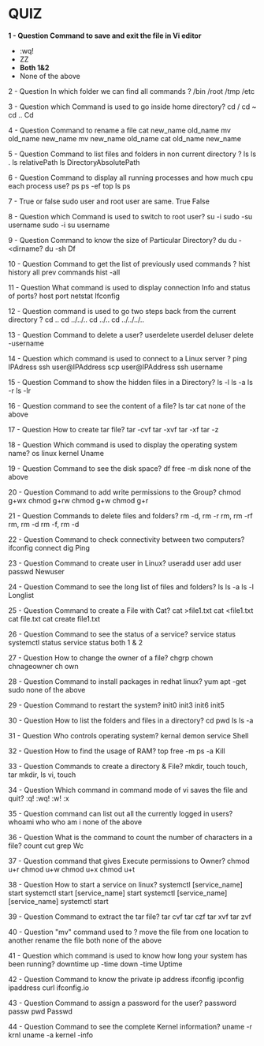 # QUIZ

**1 - Question
Command to save and exit the file in Vi editor**
- :wq!
- ZZ
- **Both 1&2**
- None of the above

2 - Question
In which folder we can find all commands ?
/bin
/root
/tmp
/etc

3 - Question
which Command is used to go inside home directory?
cd /
cd ~
cd ..
Cd

4 - Question
Command to rename a file
cat new_name old_name
mv old_name new_name
mv new_name old_name
cat old_name new_name

5 - Question
Command to list files and folders in non current directory ?
ls
ls .
ls relativePath
ls DirectoryAbsolutePath

6 - Question
Command to display all running processes and how much cpu each process use?
ps
ps -ef
top
ls ps

7 - True or false
sudo user and root user are same.
True
False

8 - Question
which Command is used to switch to root user?
su -i
sudo -su username
sudo -i
su username

9 - Question
Command to know the size of Particular Directory?
du
du -<dirname?
du -sh <directoryname>
Df

10 - Question
Command to get the list of previously used commands ?
hist
history
all prev commands
hist -all

11 - Question
What command is used to display connection Info and status of ports?
host
port
netstat
Ifconfig

12 - Question
command is used to go two steps back from the current directory ?
cd ..
cd ../../..
cd ../..
cd ../../../..

13 - Question
Command to delete a user?
userdelete <username>
userdel <username>
deluser
delete -username

14 - Question
which command is used to connect to a Linux server ?
ping IPAdress
ssh user@IPAddress
scp user@IPAddress
ssh username

15 - Question
Command to show the hidden files in a Directory?
ls -l
ls -a
ls -r
ls -lr

16 - Question
command to see the content of a file?
ls
tar
cat
none of the above

17 - Question
How to create tar file?
tar -cvf
tar -xvf
tar -xf
tar -z

18 - Question
Which command is used to display the operating system name?
os
linux
kernel
Uname

19 - Question
Command to see the disk space?
df
free -m
disk
none of the above

20 - Question
Command to add write permissions to the Group?
chmod g+wx
chmod g+rw
chmod g+w
chmod g+r

21 - Question
Commands to delete files and folders?
rm -d, rm -r
rm, rm -rf
rm, rm -d
rm -f, rm -d

22 - Question
Command to check connectivity between two computers?
ifconfig
connect
dig
Ping

23 - Question
Command to create user in Linux?
useradd
user add
user passwd
Newuser

24 - Question
Command to see the long list of files and folders?
ls
ls -a
ls -l
Longlist

25 - Question
Command to create a File with Cat?
cat >file1.txt
cat <file1.txt
cat file.txt
cat create file1.txt

26 - Question
Command to see the status of a service?
service <service name> status
systemctl status <service name>
service status <service name>
both 1 & 2

27 - Question
How to change the owner of a file?
chgrp
chown
chnageowner
ch own

28 - Question
Command to install packages in redhat linux?
yum
apt -get
sudo
none of the above

29 - Question
Command to restart the system?
init0
init3
init6
init5

30 - Question
How to list the folders and files in a directory?
cd
pwd
ls
ls -a

31 - Question
Who controls operating system?
kernal
demon
service
Shell

32 - Question
How to find the usage of RAM?
top
free -m
ps -a
Kill

33 - Question
Commands to create a directory & File?
mkdir, touch
touch, tar
mkdir, ls
vi, touch

34 - Question
Which command in command mode of vi saves the file and quit?
:q!
:wq!
:w!
:x

35 - Question
command can list out all the currently logged in users?
whoami
who
who am i
none of the above

36 - Question
What is the command to count the number of characters in a file?
count
cut
grep
Wc

37 - Question
command that gives Execute permissions to Owner?
chmod u+r
chmod u+w
chmod u+x
chmod u+t

38 - Question
How to start a service on linux?
systemctl [service_name] start
systemctl start [service_name]
start systemctl [service_name]
[service_name] systemctl start

39 - Question
Command to extract the tar file?
tar cvf
tar czf
tar xvf
tar zvf

40 - Question
"mv" command used to ?
move the file from one location to another
rename the file
both
none of the above

41 - Question
which command is used to know how long your system has been running?
downtime
up -time
down -time
Uptime

42 - Question
Command to know the private ip address
ifconfig
ipconfig
ipaddress
curl ifconfig.io

43 - Question
Command to assign a password for the user?
password
passw
pwd
Passwd

44 - Question
Command to see the complete Kernel information?
uname -r
krnl
uname -a
kernel -info



